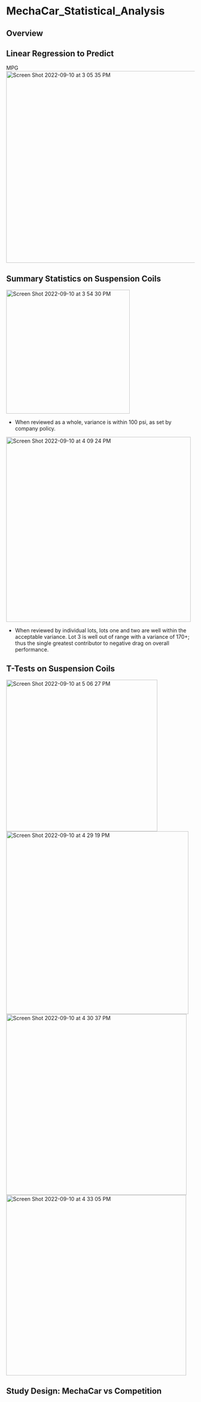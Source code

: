 # MechaCar_Statistical_Analysis

## Overview

## Linear Regression to Predict 

MPG<img width="511" alt="Screen Shot 2022-09-10 at 3 05 35 PM" src="https://user-images.githubusercontent.com/106006911/189503153-5679e232-06de-42d5-b9ae-069f16d6f093.png">


## Summary Statistics on Suspension Coils

<img width="330" alt="Screen Shot 2022-09-10 at 3 54 30 PM" src="https://user-images.githubusercontent.com/106006911/189503214-326d94d8-f9b8-4c96-a12e-5e8f83daed3a.png">

* When reviewed as a whole, variance is within 100 psi, as set by company policy.

<img width="493" alt="Screen Shot 2022-09-10 at 4 09 24 PM" src="https://user-images.githubusercontent.com/106006911/189503262-b0d60107-56c2-4cfe-b41a-bd1036276327.png">

* When reviewed by individual lots, lots one and two are well within the acceptable variance. Lot 3 is well out of range with a variance of 170+; thus the single greatest contributor to negative drag on overall performance.
 
## T-Tests on Suspension Coils

<img width="404" alt="Screen Shot 2022-09-10 at 5 06 27 PM" src="https://user-images.githubusercontent.com/106006911/189503329-3203f163-d1b2-428c-a268-cd1c76de1f46.png">

<img width="487" alt="Screen Shot 2022-09-10 at 4 29 19 PM" src="https://user-images.githubusercontent.com/106006911/189503345-b83679f2-9cb1-4d88-b9a0-40826d52f29f.png">

<img width="482" alt="Screen Shot 2022-09-10 at 4 30 37 PM" src="https://user-images.githubusercontent.com/106006911/189503367-3eb2bb29-1968-4854-86a8-2b5c85476f32.png">

<img width="481" alt="Screen Shot 2022-09-10 at 4 33 05 PM" src="https://user-images.githubusercontent.com/106006911/189503377-f7546c03-1fc2-4df4-bd79-74e676d9d42e.png">


## Study Design: MechaCar vs Competition
